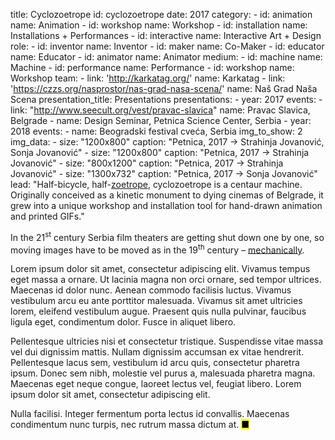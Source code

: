 title: Cyclozoetrope
id: cyclozoetrope
date: 2017
category: 
    - id: animation
      name: Animation
    - id: workshop
      name: Workshop
    - id: installation
      name: Installations + Performances
    - id: interactive
      name: Interactive Art + Design
role:
    - id: inventor
      name: Inventor
    - id: maker
      name: Co-Maker
    - id: educator
      name: Educator
    - id: animator
      name: Animator
medium:
    - id: machine
      name: Machine
    - id: performance
      name: Performance
    - id: workshop
      name: Workshop
team:
    - link: 'http://karkatag.org/'
      name: Karkatag
    - link: 'https://czzs.org/nasprostor/nas-grad-nasa-scena/'
      name: Naš Grad Naša Scena
presentation_title: Presentations
presentations:
    - year: 2017
      events:
        - link: "http://www.seecult.org/vest/pravac-slavica"
          name: Pravac Slavica, Belgrade
        - name: Design Seminar, Petnica Science Center, Serbia
    - year: 2018
      events:
        - name: Beogradski festival cveća, Serbia
img_to_show: 2       
img_data:
    - size: "1200x800"
      caption: "Petnica, 2017 → Strahinja Jovanović, Sonja Jovanović"
    - size: "1200x800"
      caption: "Petnica, 2017 → Strahinja Jovanović"
    - size: "800x1200"
      caption: "Petnica, 2017 → Strahinja Jovanović"
    - size: "1300x732"
      caption: "Petnica, 2017 → Sonja Jovanović"   
lead: "Half-bicycle, half-<a href='https://en.wikipedia.org/wiki/Zoetrope' target='_blank'>zoetrope</a>, cyclozoetrope is a centaur machine. Originally conceived as a kinetic monument to dying cinemas of Belgrade, it grew into a unique workshop and installation tool for hand-drawn animation and printed GIFs."

In the 21<sup>st</sup> century Serbia film theaters are getting shut down one by one, so moving images have to
be moved as in the 19<sup>th</sup> century – <a href='https://en.wikipedia.org/wiki/Precursors_of_film' target='_blank'>mechanically</a>.

Lorem ipsum dolor sit amet, consectetur adipiscing elit. Vivamus tempus eget massa a ornare. Ut lacinia magna non orci ornare, sed tempor ultrices. Maecenas id dolor nunc. Aenean commodo facilisis luctus. Vivamus vestibulum arcu eu ante porttitor malesuada. Vivamus sit amet ultricies lorem, eleifend vestibulum augue. Praesent quis nulla pulvinar, faucibus ligula eget, condimentum dolor. Fusce in aliquet libero.

Pellentesque ultricies nisi et consectetur tristique. Suspendisse vitae massa vel dui dignissim mattis. Nullam dignissim accumsan ex vitae hendrerit. Pellentesque lacus sem, vestibulum id arcu quis, consectetur pharetra ipsum. Donec sem nibh, molestie vel purus a, malesuada pharetra magna. Maecenas eget neque congue, laoreet lectus vel, feugiat libero. Lorem ipsum dolor sit amet, consectetur adipiscing elit.

Nulla facilisi. Integer fermentum porta lectus id convallis. Maecenas condimentum nunc turpis, nec rutrum massa dictum at. <mark>&#9632;</mark>